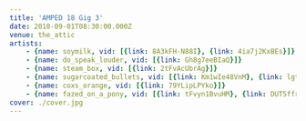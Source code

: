 ```yaml
---
title: 'AMPED 18 Gig 3'
date: 2018-09-01T08:30:00.000Z
venue: the_attic
artists:
    - {name: soymilk, vid: [{link: 8A3kFH-N88I}, {link: 4ia7j2KxBEs}]}
    - {name: do_speak_louder, vid: [{link: Gh8g7eeBIaQ}]}
    - {name: steam_box, vid: [{link: 2tFvAcUbrAg}]}
    - {name: sugarcoated_bullets, vid: [{link: Km1wIe48VnM}, {link: lgtctlId354}]}
    - {name: coxs_orange, vid: [{link: 79YLipLPYko}]}
    - {name: fazed_on_a_pony, vid: [{link: tFvyn1BvuHM}, {link: DUT5ffrcMJ4}]}
cover: ./cover.jpg
---
```


